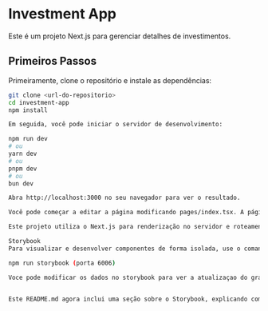 # Investment App

Este é um projeto Next.js para gerenciar detalhes de investimentos.

## Primeiros Passos

Primeiramente, clone o repositório e instale as dependências:

```bash
git clone <url-do-repositorio>
cd investment-app
npm install

Em seguida, você pode iniciar o servidor de desenvolvimento:

npm run dev
# ou
yarn dev
# ou
pnpm dev
# ou
bun dev

Abra http://localhost:3000 no seu navegador para ver o resultado.

Você pode começar a editar a página modificando pages/index.tsx. A página é atualizada automaticamente conforme você edita o arquivo.

Este projeto utiliza o Next.js para renderização no servidor e roteamento, e inclui recursos de otimização para fontes usando next/font para carregar e otimizar automaticamente fontes como a Inter, uma fonte personalizada do Google.

Storybook
Para visualizar e desenvolver componentes de forma isolada, use o comando:

npm run storybook (porta 6006)

Voce pode modificar os dados no storybook para ver a atualizaçao do grafico de forma dinâmica.


Este README.md agora inclui uma seção sobre o Storybook, explicando como configurar e usar o Storybook para desenvolvimento de componentes no projeto Next.js.
